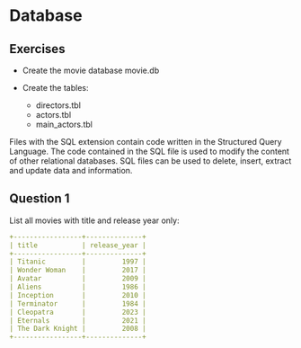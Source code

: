 # Database

## Exercises

- Create the movie database movie.db

- Create the tables:
  - directors.tbl
  - actors.tbl
  - main_actors.tbl

Files with the SQL extension contain code written in the Structured Query Language. 
The code contained in the SQL file is used to modify the content of other relational databases. 
SQL files can be used to delete, insert, extract and update data and information.

## Question 1
List all movies with title and release year only:

```yaml
+-----------------+--------------+
| title           | release_year |
+-----------------+--------------+
| Titanic         |         1997 |
| Wonder Woman    |         2017 |
| Avatar          |         2009 |
| Aliens          |         1986 |
| Inception       |         2010 |
| Terminator      |         1984 |
| Cleopatra       |         2023 |
| Eternals        |         2021 |
| The Dark Knight |         2008 |
+-----------------+--------------+
```
